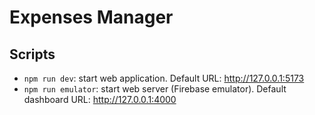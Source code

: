 # Expenses Manager

## Scripts 

- `npm run dev`: start web application. Default URL: http://127.0.0.1:5173
- `npm run emulator`: start web server (Firebase emulator). Default dashboard URL: http://127.0.0.1:4000